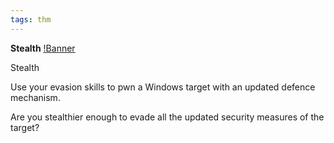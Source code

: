 ```yaml
---
tags: thm
---
```

**Stealth**
[!Banner](./src/uploads/stealth.png)

Stealth

Use your evasion skills to pwn a Windows target with an updated defence mechanism.

Are you stealthier enough to evade all the updated security measures of the target?